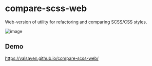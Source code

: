 # compare-scss-web

Web-version of utility for refactoring and comparing SCSS/CSS styles.

![image](https://github.com/valsaven/compare-scss-web/assets/16094011/570306d8-a2df-4327-b669-118e2d22c35c)

## Demo

https://valsaven.github.io/compare-scss-web/
